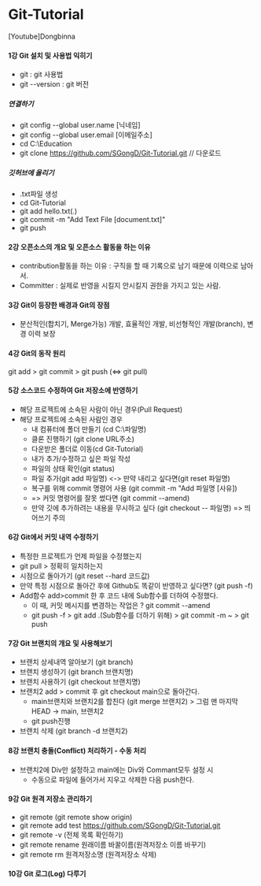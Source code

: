 # Git-Tutorial
[Youtube]Dongbinna

#### 1강 Git 설치 및 사용법 익히기
- git : git 사용법 
- git --version : git 버전


##### 연결하기
- git config --global user.name [닉네임]
- git config --global user.email [이메일주소]
- cd C:\Education
- git clone https://github.com/SGongD/Git-Tutorial.git // 다운로드

##### 깃허브에 올리기
- .txt파일 생성
- cd Git-Tutorial
- git add hello.txt(.)
- git commit -m "Add Text File [document.txt]"
- git push

#### 2강 오픈소스의 개요 및 오픈소스 활동을 하는 이유
- contribution활동을 하는 이유 : 구직을 할 때 기록으로 남기 때문에 이력으로 남아서.
- Committer : 실제로 반영을 시킬지 안시킬지 권한을 가지고 있는 사람.

#### 3강 Git이 등장한 배경과 Git의 장점
- 분산적인(합치기, Merge가능) 개발, 효율적인 개발, 비선형적인 개발(branch), 변경 이력 보장

#### 4강 Git의 동작 원리
git add > git commit > git push (<=> git pull)

#### 5강 소스코드 수정하여 Git 저장소에 반영하기
- 해당 프로젝트에 소속된 사람이 아닌 경우(Pull Request)
- 해당 프로젝트에 소속된 사람인 경우
  - 내 컴퓨터에 폴더 만들기 (cd C:\파일명)
  - 클론 진행하기 (git clone URL주소)
  - 다운받은 폴더로 이동(cd Git-Tutorial)
  - 내가 추가/수정하고 싶은 파일 작성
  - 파일의 상태 확인(git status) 
  - 파일 추가(git add 파일명) <-> 만약 내리고 싶다면(git reset 파일명)
  - 복구를 위해 commit 명령어 사용 (git commit -m "Add 파일명 [사유]) 
  - => 커밋 명령어를 잘못 썼다면 (git commit --amend)
  - 만약 깃에 추가하려는 내용을 무시하고 싶다 (git checkout -- 파일명) => 띄어쓰기 주의

#### 6강 Git에서 커밋 내역 수정하기
- 특정한 프로젝트가 언제 파일을 수정했는지
- git pull > 정확히 일치하는지
- 시점으로 돌아가기 (git reset --hard 코드값)
- 만약 특정 시점으로 돌아간 후에 Github도 똑같이 반영하고 싶다면? (git push -f)
- Add함수 add>commit 한 후 코드 내에 Sub함수를 더하여 수정했다. 
  - 이 때, 커밋 메시지를 변경하는 작업은 ? git commit --amend
  - git push -f > git add .(Sub함수를 더하기 위해) > git commit -m ~ > git push

#### 7강 Git 브랜치의 개요 및 사용해보기
- 브랜치 상세내역 알아보기 (git branch)
- 브랜치 생성하기 (git branch 브랜치명)
- 브랜치 사용하기 (git checkout 브랜치명)
- 브랜치2 add > commit 후 git checkout main으로 돌아간다.
  - main브랜치와 브랜치2를 합친다 (git merge 브랜치2) > 그럼 맨 마지막 HEAD -> main, 브랜치2
  - git push진행
- 브랜치 삭제 (git branch -d 브랜치2)

#### 8강 브랜치 충돌(Conflict) 처리하기 - 수동 처리
- 브랜치2에 Div만 설정하고 main에는 Div와 Commant모두 설정 시
  - 수동으로 파일에 들어가서 지우고 삭제한 다음 push한다.

#### 9강 Git 원격 저장소 관리하기
- git remote (git remote show origin)
- git remote add test https://github.com/SGongD/Git-Tutorial.git
- git remote -v (전체 목록 확인하기)
- git remote rename 원래이름 바꿀이름(원격저장소 이름 바꾸기)
- git remote rm 원격저장소명 (원격저장소 삭제)

#### 10강 Git 로그(Log) 다루기
